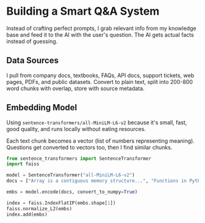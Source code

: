 # Building a Smart Q&A System

Instead of crafting perfect prompts, I grab relevant info from my knowledge base and feed it to the AI with the user's question. The AI gets actual facts instead of guessing.

## Data Sources

I pull from company docs, textbooks, FAQs, API docs, support tickets, web pages, PDFs, and public datasets. Convert to plain text, split into 200-800 word chunks with overlap, store with source metadata.

## Embedding Model

Using `sentence-transformers/all-MiniLM-L6-v2` because it's small, fast, good quality, and runs locally without eating resources.

Each text chunk becomes a vector (list of numbers representing meaning). Questions get converted to vectors too, then I find similar chunks.

```python
from sentence_transformers import SentenceTransformer
import faiss

model = SentenceTransformer("all-MiniLM-L6-v2")
docs = ["Array is a contiguous memory structure...", "Functions in Python..."]

embs = model.encode(docs, convert_to_numpy=True)

index = faiss.IndexFlatIP(embs.shape[1])
faiss.normalize_L2(embs)
index.add(embs)
```
